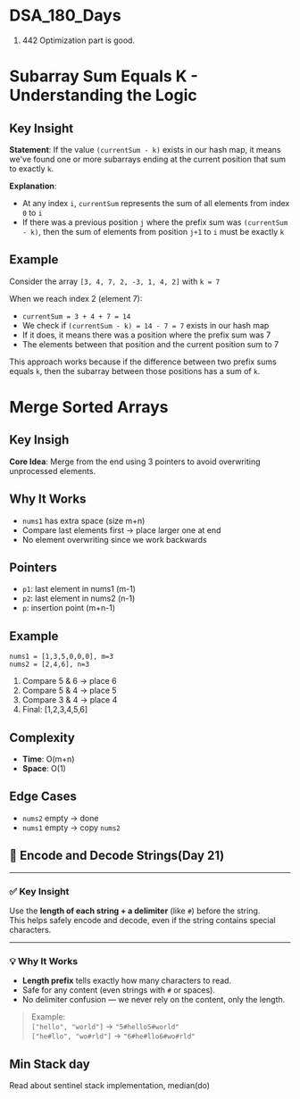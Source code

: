 # DSA_180_Days

1. 442 Optimization part is good.

# Subarray Sum Equals K - Understanding the Logic

## Key Insight

**Statement**: If the value `(currentSum - k)` exists in our hash map, it means we've found one or more subarrays ending at the current position that sum to exactly `k`.

**Explanation**:
* At any index `i`, `currentSum` represents the sum of all elements from index `0` to `i`
* If there was a previous position `j` where the prefix sum was `(currentSum - k)`, then the sum of elements from position `j+1` to `i` must be exactly `k`

## Example

Consider the array `[3, 4, 7, 2, -3, 1, 4, 2]` with `k = 7`

When we reach index 2 (element 7):
* `currentSum = 3 + 4 + 7 = 14`
* We check if `(currentSum - k) = 14 - 7 = 7` exists in our hash map
* If it does, it means there was a position where the prefix sum was 7
* The elements between that position and the current position sum to 7

This approach works because if the difference between two prefix sums equals `k`, then the subarray between those positions has a sum of `k`.

# Merge Sorted Arrays

## Key Insigh
**Core Idea**: Merge from the end using 3 pointers to avoid overwriting unprocessed elements.

## Why It Works
* `nums1` has extra space (size m+n)
* Compare last elements first → place larger one at end
* No element overwriting since we work backwards

## Pointers
* `p1`: last element in nums1 (m-1)
* `p2`: last element in nums2 (n-1)
* `p`: insertion point (m+n-1)

## Example
```
nums1 = [1,3,5,0,0,0], m=3  
nums2 = [2,4,6], n=3
```

1. Compare 5 & 6 → place 6
2. Compare 5 & 4 → place 5
3. Compare 3 & 4 → place 4
4. Final: [1,2,3,4,5,6]

## Complexity
* **Time**: O(m+n)
* **Space**: O(1)

## Edge Cases
* `nums2` empty → done
* `nums1` empty → copy `nums2`


## 🔐 Encode and Decode Strings(Day 21)

---

### ✅ Key Insight

Use the **length of each string + a delimiter** (like `#`) before the string.  
This helps safely encode and decode, even if the string contains special characters.

---

### 💡 Why It Works

- **Length prefix** tells exactly how many characters to read.
- Safe for any content (even strings with `#` or spaces).
- No delimiter confusion — we never rely on the content, only the length.

> Example:  
> `["hello", "world"]` → `"5#hello5#world"`  
> `["he#llo", "wo#rld"]` → `"6#he#llo6#wo#rld"`

## Min Stack day
Read about sentinel stack implementation, median(do)
